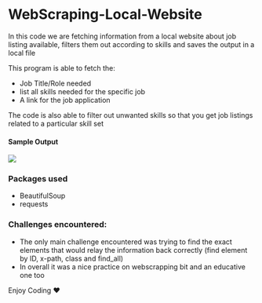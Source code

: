 # WebScraping-Local-Website   

In this code we are fetching information from a local website about job listing available, filters them out according to skills and saves the output
in a local file

This program is able to fetch the: 
* Job Title/Role needed
* list all skills needed for the specific job
* A link for the job application   

The code is also able to filter out unwanted skills so that you get job listings related to a particular skill set

#### Sample Output
![](https://github.com/larymak/Python-project-Scripts/blob/main/WebScraping/posts/Capture.PNG)

### Packages used
- BeautifulSoup
- requests 

### Challenges encountered: 
- The only main challenge encountered was trying to find the exact elements that would relay the information back correctly (find element by ID, x-path, class and find_all)
- In overall it was a nice practice on webscrapping bit and an educative one too  


Enjoy Coding ❤
